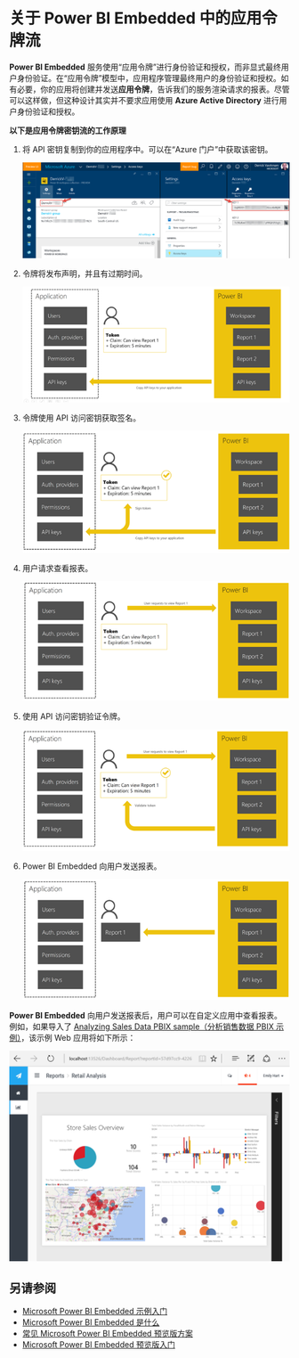 <properties
   pageTitle="关于 Power BI Embedded 中的应用令牌流"
   description="Power BI Embedded 中用于身份验证和授权的应用令牌"
   services="power-bi-embedded"
   documentationCenter=""
   authors="dvana"
   manager="NA"
   editor=""
   tags=""/>
<tags
   ms.service="power-bi-embedded"
   ms.date="03/29/2016"
   wacn.date="05/30/2016"/>

# 关于 Power BI Embedded 中的应用令牌流

**Power BI Embedded** 服务使用“应用令牌”进行身份验证和授权，而非显式最终用户身份验证。在“应用令牌”模型中，应用程序管理最终用户的身份验证和授权。如有必要，你的应用将创建并发送**应用令牌**，告诉我们的服务渲染请求的报表。尽管可以这样做，但这种设计其实并不要求应用使用 **Azure Active Directory** 进行用户身份验证和授权。

**以下是应用令牌密钥流的工作原理**

1. 将 API 密钥复制到你的应用程序中。可以在“Azure 门户”中获取该密钥。

    ![](./media/powerbi-embedded-get-started-sample/azure-portal.png)

2. 令牌将发布声明，并且有过期时间。

    ![](./media/powerbi-embedded-get-started-sample/power-bi-embedded-token-2.png)

3. 令牌使用 API 访问密钥获取签名。

    ![](./media/powerbi-embedded-get-started-sample/power-bi-embedded-token-3.png)

4. 用户请求查看报表。

    ![](./media/powerbi-embedded-get-started-sample/power-bi-embedded-token-4.png)

5.	使用 API 访问密钥验证令牌。

    ![](./media/powerbi-embedded-get-started-sample/power-bi-embedded-token-5.png)

6.	Power BI Embedded 向用户发送报表。

    ![](./media/powerbi-embedded-get-started-sample/power-bi-embedded-token-6.png)

**Power BI Embedded** 向用户发送报表后，用户可以在自定义应用中查看报表。例如，如果导入了 [Analyzing Sales Data PBIX sample（分析销售数据 PBIX 示例）](http://download.microsoft.com/download/1/4/E/14EDED28-6C58-4055-A65C-23B4DA81C4DE/Analyzing_Sales_Data.pbix)，该示例 Web 应用将如下所示：

![](./media/powerbi-embedded-get-started-sample/sample-web-app.png)

## 另请参阅
- [Microsoft Power BI Embedded 示例入门](/documentation/articles/power-bi-embedded-get-started-sample)
- [Microsoft Power BI Embedded 是什么](/documentation/articles/power-bi-embedded-what-is-power-bi-embedded)
- [常见 Microsoft Power BI Embedded 预览版方案](/documentation/articles/power-bi-embedded-scenarios)
- [Microsoft Power BI Embedded 预览版入门](/documentation/articles/power-bi-embedded-get-started)

<!---HONumber=Mooncake_0523_2016-->